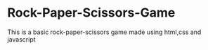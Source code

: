 # Rock-Paper-Scissors-Game
<p>This is a basic rock-paper-scissors game made using html,css and javascript</p>
